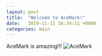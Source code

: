 ```yaml
---
layout: post
title:  "Welcome to AceMark!"
date:   2019-11-11 16:34:11 +0800
categories: main
---
```

AceMark is amazing!!!
![AceMark](http://www.acemark.net/img/icon.jpg)
